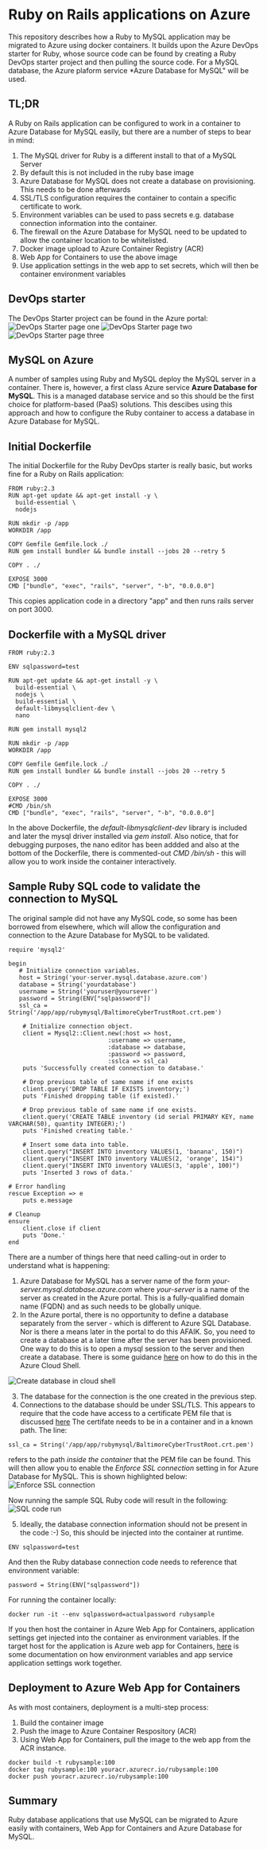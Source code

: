 # Ruby on Rails applications on Azure
This repository describes how a Ruby to MySQL application may be migrated to Azure using docker containers.
It builds upon the Azure DevOps starter for Ruby, whose source code can be found by creating a Ruby DevOps starter project and then pulling the source code.
For a MySQL database, the Azure plaform service *Azure Database for MySQL" will be used.

## TL;DR
A Ruby on Rails application can be configured to work in a container to Azure Database for MySQL easily, but there are a number of steps to bear in mind:
1. The MySQL driver for Ruby is a different install to that of a MySQL Server
2. By default this is not included in the ruby base image
3. Azure Database for MySQL does not create a database on provisioning. This needs to be done afterwards
4. SSL/TLS configuration requires the container to contain a specific certificate to work.
5. Environment variables can be used to pass secrets e.g. database connection information into the container.
5. The firewall on the Azure Database for MySQL need to be updated to allow the container location to be whitelisted.
6. Docker image upload to Azure Container Registry (ACR)
7. Web App for Containers to use the above image
8. Use application settings in the web app to set secrets, which will then be container environment variables

## DevOps starter
The DevOps Starter project can be found in the Azure portal:
![DevOps Starter page one](/images/devops-starter-one.png)
![DevOps Starter page two](/images/devops-starter-two.png)
![DevOps Starter page three](/images/devops-starter-three.png)

## MySQL on Azure
A number of samples using Ruby and MySQL deploy the MySQL server in a container. There is, however, a first class Azure service **Azure Database for MySQL**. This is a managed database service and so this should be the first choice for platform-based (PaaS) solutions.
This descibes using this approach and how to configure the Ruby container to access a database in Azure Database for MySQL.

## Initial Dockerfile
The initial Dockerfile for the Ruby DevOps starter is really basic, but works fine for a Ruby on Rails application:

```
FROM ruby:2.3
RUN apt-get update && apt-get install -y \ 
  build-essential \ 
  nodejs

RUN mkdir -p /app 
WORKDIR /app

COPY Gemfile Gemfile.lock ./ 
RUN gem install bundler && bundle install --jobs 20 --retry 5

COPY . ./

EXPOSE 3000
CMD ["bundle", "exec", "rails", "server", "-b", "0.0.0.0"]
```
This copies application code in a directory "app" and then runs rails server on port 3000.

## Dockerfile with a MySQL driver
```
FROM ruby:2.3

ENV sqlpassword=test

RUN apt-get update && apt-get install -y \ 
  build-essential \ 
  nodejs \
  build-essential \
  default-libmysqlclient-dev \
  nano

RUN gem install mysql2

RUN mkdir -p /app 
WORKDIR /app

COPY Gemfile Gemfile.lock ./ 
RUN gem install bundler && bundle install --jobs 20 --retry 5

COPY . ./

EXPOSE 3000
#CMD /bin/sh
CMD ["bundle", "exec", "rails", "server", "-b", "0.0.0.0"]
```
In the above Dockerfile, the *default-libmysqlclient-dev* library is included and later the mysql driver installed via *gem install*.
Also notice, that for debugging purposes, the nano editor has been addded and also at the bottom of the Dockerfile, there is commented-out *CMD /bin/sh* - this will allow you to work inside the container interactively.

## Sample Ruby SQL code to validate the connection to MySQL
The original sample did not have any MySQL code, so some has been borrowed from elsewhere, which will allow the configuration and connection to the Azure Database for MySQL to be validated.

```
require 'mysql2'

begin
   # Initialize connection variables.
   host = String('your-server.mysql.database.azure.com')
   database = String('yourdatabase')
   username = String('youruser@yoursever')
   password = String(ENV["sqlpassword"])
   ssl_ca = String('/app/app/rubymysql/BaltimoreCyberTrustRoot.crt.pem')

	# Initialize connection object.
    client = Mysql2::Client.new(:host => host, 
                            :username => username, 
                            :database => database, 
                            :password => password, 
                            :sslca => ssl_ca)
    puts 'Successfully created connection to database.'

    # Drop previous table of same name if one exists
    client.query('DROP TABLE IF EXISTS inventory;')
    puts 'Finished dropping table (if existed).'

    # Drop previous table of same name if one exists.
    client.query('CREATE TABLE inventory (id serial PRIMARY KEY, name VARCHAR(50), quantity INTEGER);')
    puts 'Finished creating table.'

    # Insert some data into table.
    client.query("INSERT INTO inventory VALUES(1, 'banana', 150)")
    client.query("INSERT INTO inventory VALUES(2, 'orange', 154)")
    client.query("INSERT INTO inventory VALUES(3, 'apple', 100)")
    puts 'Inserted 3 rows of data.'

# Error handling
rescue Exception => e
    puts e.message

# Cleanup
ensure
    client.close if client
    puts 'Done.'
end
```
There are a number of things here that need calling-out in order to understand what is happening:
1. Azure Database for MySQL has a server name of the form *your-server.mysql.database.azure.com* where *your-server* is a name of the server as created in the Azure portal. This is a fully-qualified domain name (FQDN) and as such needs to be globally unique.
2. In the Azure portal, there is no opportunity to define a database separately from the server - which is different to Azure SQL Database. Nor is there a means later in the portal to do this AFAIK. So, you need to create a database at a later time after the server has been provisioned. One way to do this is to open a mysql session to the server and then create a database. There is some guidance [here](https://docs.microsoft.com/en-gb/azure/mysql/quickstart-create-mysql-server-database-using-azure-portal?WT.mc_id=Portal-Microsoft_Azure_Marketplace#connect-to-the-server-with-mysql-command-line-client) on how to do this in the Azure Cloud Shell.

![Create database in cloud shell](/images/mysql-cloud-shell2.png)

3. The database for the connection is the one created in the previous step.
4. Connections to the database should be under SSL/TLS. This appears to require that the code have access to a certificate PEM file that is discussed [here](https://docs.microsoft.com/en-us/azure/mysql/howto-configure-ssl) The certifate needs to be in a container and in a known path. The line:
```
ssl_ca = String('/app/app/rubymysql/BaltimoreCyberTrustRoot.crt.pem')
```
refers to the path *inside the container* that the PEM file can be found. This will then allow you to enable the *Enforce SSL connection* setting in for Azure Database for MySQL. This is shown highlighted below:
![Enforce SSL connection](/images/enforce-ssl.png)

Now running the sample SQL Ruby code will result in the following:
![SQL code run](/images/code-run.png)

5. Ideally, the database connection information should not be present in the code :-) So, this should be injected into the container at runtime.
```
ENV sqlpassword=test
```
And then the Ruby database connection code needs to reference that environment variable:
```
password = String(ENV["sqlpassword"])
```
For running the container locally:
```
docker run -it --env sqlpassword=actualpassword rubysample
```
If you then host the container in Azure Web App for Containers, application settings get injected into the container as environment variables. If the target host for the application is Azure web app for Containers, [here](https://docs.microsoft.com/en-us/azure/app-service/configure-custom-container?pivots=container-windows#configure-environment-variables) is some documentation on how environment variables and app service application settings work together. 

## Deployment to Azure Web App for Containers
As with most containers, deployment is a multi-step process:
1. Build the container image
2. Push the image to Azure Container Respository (ACR)
3. Using Web App for Containers, pull the image to the web app from the ACR instance.

```
docker build -t rubysample:100
docker tag rubysample:100 youracr.azurecr.io/rubysample:100
docker push youracr.azurecr.io/rubysample:100
```

## Summary
Ruby database applications that use MySQL can be migrated to Azure easily with containers, Web App for Containers and Azure Database for MySQL.
